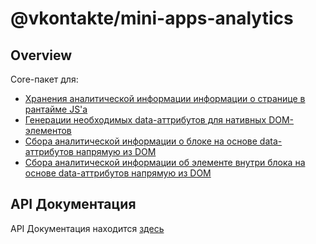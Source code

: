 # @vkontakte/mini-apps-analytics

## Overview

Core-пакет для:

- [Хранения аналитической информации информации о странице в рантайме JS'a](https://github.com/VKCOM/mini-apps-analytics/tree/master/packages/core/src/storage)
- [Генерации необходимых data-аттрибутов для нативных DOM-элементов](https://github.com/VKCOM/mini-apps-analytics/blob/master/packages/core/src/utils/dataAttributes.ts)
- [Сбора аналитической информации о блоке на основе data-аттрибутов напрямую из DOM](https://github.com/VKCOM/mini-apps-analytics/blob/master/packages/core/src/utils/blockElement.ts)
- [Сбора аналитической информации об элементе внутри блока на основе data-аттрибутов напрямую из DOM](https://github.com/VKCOM/mini-apps-analytics/blob/master/packages/core/src/utils/getItemInfo.ts)

## API Документация

API Документация находится [здесь](https://github.com/VKCOM/mini-apps-analytics/blob/master/packages/core/docs/README.md)